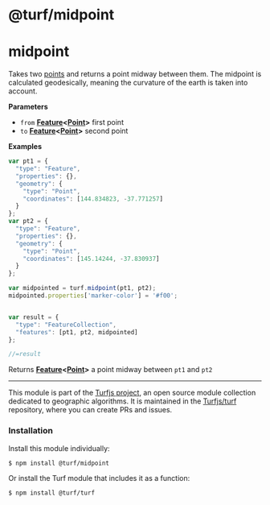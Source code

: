 # @turf/midpoint

# midpoint

Takes two [points](http://geojson.org/geojson-spec.html#point) and returns a point midway between them.
The midpoint is calculated geodesically, meaning the curvature of the earth is taken into account.

**Parameters**

-   `from` **[Feature](http://geojson.org/geojson-spec.html#feature)&lt;[Point](http://geojson.org/geojson-spec.html#point)>** first point
-   `to` **[Feature](http://geojson.org/geojson-spec.html#feature)&lt;[Point](http://geojson.org/geojson-spec.html#point)>** second point

**Examples**

```javascript
var pt1 = {
  "type": "Feature",
  "properties": {},
  "geometry": {
    "type": "Point",
    "coordinates": [144.834823, -37.771257]
  }
};
var pt2 = {
  "type": "Feature",
  "properties": {},
  "geometry": {
    "type": "Point",
    "coordinates": [145.14244, -37.830937]
  }
};

var midpointed = turf.midpoint(pt1, pt2);
midpointed.properties['marker-color'] = '#f00';


var result = {
  "type": "FeatureCollection",
  "features": [pt1, pt2, midpointed]
};

//=result
```

Returns **[Feature](http://geojson.org/geojson-spec.html#feature)&lt;[Point](http://geojson.org/geojson-spec.html#point)>** a point midway between `pt1` and `pt2`

---

This module is part of the [Turfjs project](http://turfjs.org/), an open source
module collection dedicated to geographic algorithms. It is maintained in the
[Turfjs/turf](https://github.com/Turfjs/turf) repository, where you can create
PRs and issues.

### Installation

Install this module individually:

```sh
$ npm install @turf/midpoint
```

Or install the Turf module that includes it as a function:

```sh
$ npm install @turf/turf
```
